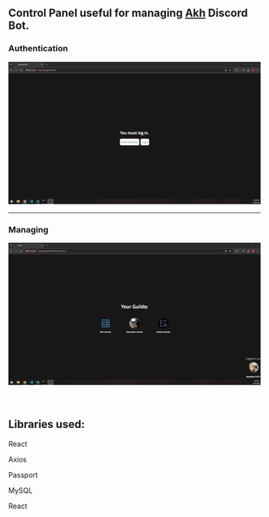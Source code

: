 
<h2>Control Panel useful for managing <a href='https://google.com'>Akh</a> Discord Bot.</h2>

<h3>Authentication</h3> 
<img src='https://github.com/alexxnder1/akh-panel/blob/main/github-resources/login.gif'/>

<hr/>

<h3>Managing</h3> 
<img src='https://github.com/alexxnder1/akh-panel/blob/main/github-resources/others.gif'/>

<br/>
<br/>
<br/>

<h2>Libraries used: </h2>
<p>React</p>
<p>Axios</p>
<p>Passport</p>
<p>MySQL</p>
<p>React</p>


